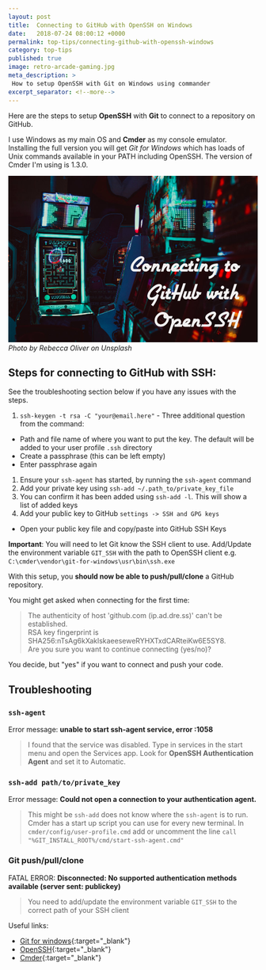 ```yaml
---
layout: post
title:  Connecting to GitHub with OpenSSH on Windows
date:   2018-07-24 08:00:12 +0000
permalink: top-tips/connecting-github-with-openssh-windows
category: top-tips
published: true
image: retro-arcade-gaming.jpg
meta_description: >
 How to setup OpenSSH with Git on Windows using commander
excerpt_separator: <!--more-->
---
```


Here are the steps to setup **OpenSSH** with **Git** to connect to a repository on GitHub.

I use Windows as my main OS and **Cmder** as my console emulator. Installing the full version you will get _Git for Windows_ which has loads of Unix commands available in your PATH including OpenSSH. The version of Cmder I'm using is 1.3.0.

<!--more-->

![Retro arcade showing Pacman](/images/retro-arcade-gaming.jpg)
_Photo by Rebecca Oliver on Unsplash_

## Steps for connecting to GitHub with SSH:

See the troubleshooting section below if you have any issues with the steps.

1. `ssh-keygen -t rsa -C "your@email.here"` - Three additional question from the command:
  - Path and file name of where you want to put the key. The default will be added to your user profile `.ssh` directory
  - Create a passphrase (this can be left empty)
  - Enter passphrase again
1. Ensure your `ssh-agent` has started, by running the `ssh-agent` command
1. Add your private key using `ssh-add ~/.path_to/private_key_file`
1. You can confirm it has been added using `ssh-add -l`. This will show a list of added keys
1. Add your public key to GitHub `settings -> SSH and GPG keys`
  - Open your public key file and copy/paste into GitHub SSH Keys

**Important**: You will need to let Git know the SSH client to use. Add/Update the environment variable `GIT_SSH` with the path to OpenSSH client e.g. `C:\cmder\vendor\git-for-windows\usr\bin\ssh.exe`

With this setup, you **should now be able to push/pull/clone** a GitHub repository.

You might get asked when connecting for the first time:

> The authenticity of host 'github.com (ip.ad.dre.ss)' can't be established. <br/>
> RSA key fingerprint is SHA256:nTsAg6kXaklskaeeseweRYHXTxdCARteiKw6E5SY8. <br />
> Are you sure you want to continue connecting (yes/no)?

You decide, but "yes" if you want to connect and push your code.

## Troubleshooting

### `ssh-agent`

Error message: **unable to start ssh-agent service, error :1058**

> I found that the service was disabled. Type in services in the start menu and open the Services app. Look for **OpenSSH Authentication Agent** and set it to Automatic.

### `ssh-add path/to/private_key`

Error message: **Could not open a connection to your authentication agent.**

> This might be `ssh-add` does not know where the `ssh-agent` is to run. Cmder has a start up script you can use for every new terminal. In `cmder/config/user-profile.cmd` add or uncomment the line `call "%GIT_INSTALL_ROOT%/cmd/start-ssh-agent.cmd"`

### Git push/pull/clone

FATAL ERROR: **Disconnected: No supported authentication methods available (server sent: publickey)**

> You need to add/update the environment variable `GIT_SSH` to the correct path of your SSH client

<!-- If you want to use [PuTTY with Git](/top-tips/git-on-windows-in-command-line) checkout out my previous post. -->

Useful links:

- [Git for windows](https://gitforwindows.org/){:target="\_blank"}
- [OpenSSH](https://www.openssh.com/){:target="\_blank"}
- [Cmder](http://cmder.net/){:target="\_blank"}
